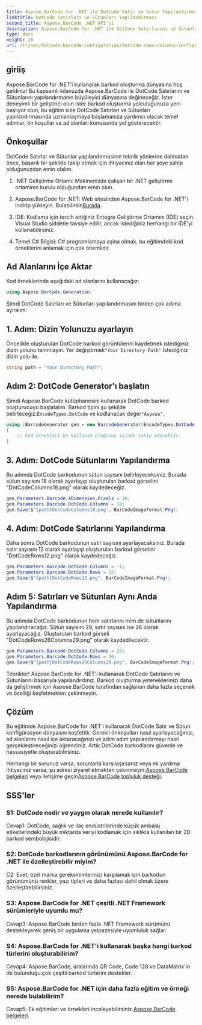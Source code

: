 ```yaml
---
title: Aspose.BarCode for .NET ile DotCode Satır ve Sütun Yapılandırması
linktitle: DotCode Satırları ve Sütunları Yapılandırması
second_title: Aspose.BarCode .NET API'si
description: Aspose.BarCode for .NET ile DotCode Satırlarını ve Sütunlarını yapılandırmayı öğrenin. Zahmetsizce hassas ve özelleştirilebilir 2D barkodlar oluşturun.
type: docs
weight: 15
url: /tr/net/dotcode-barcode-configuration/dotcode-rows-columns-configuration/
---
```

## giriiş

Aspose.BarCode for .NET'i kullanarak barkod oluşturma dünyasına hoş geldiniz! Bu kapsamlı kılavuzda Aspose.BarCode ile DotCode Satırlarını ve Sütunlarını yapılandırmanın büyüleyici dünyasına değineceğiz. İster deneyimli bir geliştirici olun ister barkod oluşturma yolculuğunuza yeni başlıyor olun, bu eğitim size DotCode Satırları ve Sütunları yapılandırmasında uzmanlaşmaya başlamanıza yardımcı olacak temel adımlar, ön koşullar ve ad alanları konusunda yol gösterecektir.

## Önkoşullar

DotCode Satırlar ve Sütunlar yapılandırmasının teknik yönlerine dalmadan önce, başarılı bir şekilde takip etmek için ihtiyacınız olan her şeye sahip olduğunuzdan emin olalım.

1. .NET Geliştirme Ortamı: Makinenizde çalışan bir .NET geliştirme ortamının kurulu olduğundan emin olun.

2.  Aspose.BarCode for .NET: Web sitesinden Aspose.BarCode for .NET'i indirip yükleyin. Bulabilirsin[Burada](https://releases.aspose.com/barcode/net/).

3. IDE: Kodlama için tercih ettiğiniz Entegre Geliştirme Ortamını (IDE) seçin. Visual Studio şiddetle tavsiye edilir, ancak istediğiniz herhangi bir IDE'yi kullanabilirsiniz.

4. Temel C# Bilgisi: C# programlamaya aşina olmak, bu eğitimdeki kod örneklerini anlamak için çok önemlidir.

## Ad Alanlarını İçe Aktar

Kod örneklerinde aşağıdaki ad alanlarını kullanacağız:

```csharp
using Aspose.BarCode.Generation;
```

Şimdi DotCode Satırları ve Sütunları yapılandırmasını birden çok adıma ayıralım:

## 1. Adım: Dizin Yolunuzu ayarlayın

 Öncelikle oluşturulan DotCode barkod görüntülerini kaydetmek istediğiniz dizin yolunu tanımlayın. Yer değiştirmek`"Your Directory Path"` İstediğiniz dizin yolu ile.

```csharp
string path = "Your Directory Path";
```

## Adım 2: DotCode Generator'ı başlatın

 Şimdi Aspose.BarCode kütüphanesini kullanarak DotCode barkod oluşturucuyu başlatalım. Barkod tipini şu şekilde belirteceğiz:`EncodeTypes.DotCode` ve kodlanacak değer`"Aspose"`.

```csharp
using (BarcodeGenerator gen = new BarcodeGenerator(EncodeTypes.DotCode, "Aspose"))
{
    // Kod örnekleri bu kullanım bloğunun içinde takip edecektir.
}
```

## 3. Adım: DotCode Sütunlarını Yapılandırma

Bu adımda DotCode barkodunun sütun sayısını belirleyeceksiniz. Burada sütun sayısını 18 olarak ayarlayıp oluşturulan barkod görselini "DotCodeColumns18.png" olarak kaydedeceğiz.

```csharp
gen.Parameters.Barcode.XDimension.Pixels = 10;
gen.Parameters.Barcode.DotCode.Columns = 18;
gen.Save($"{path}DotCodeColumns18.png", BarCodeImageFormat.Png);
```

## 4. Adım: DotCode Satırlarını Yapılandırma

Daha sonra DotCode barkodunun satır sayısını ayarlayacaksınız. Burada satır sayısını 12 olarak ayarlayıp oluşturulan barkod görselini "DotCodeRows12.png" olarak kaydedeceğiz.

```csharp
gen.Parameters.Barcode.DotCode.Columns = -1;
gen.Parameters.Barcode.DotCode.Rows = 12;
gen.Save($"{path}DotCodeRows12.png", BarCodeImageFormat.Png);
```

## Adım 5: Satırları ve Sütunları Aynı Anda Yapılandırma

Bu adımda DotCode barkodunun hem satırlarını hem de sütunlarını yapılandıracağız. Sütun sayısını 29, satır sayısını ise 26 olarak ayarlayacağız. Oluşturulan barkod görseli "DotCodeRows26Columns29.png" olarak kaydedilecektir.

```csharp
gen.Parameters.Barcode.DotCode.Columns = 29;
gen.Parameters.Barcode.DotCode.Rows = 26;
gen.Save($"{path}DotCodeRows26Columns29.png", BarCodeImageFormat.Png);
```

Tebrikler! Aspose.BarCode for .NET'i kullanarak DotCode Satırlarını ve Sütunlarını başarıyla yapılandırdınız. Barkod oluşturma yeteneklerinizi daha da geliştirmek için Aspose.BarCode tarafından sağlanan daha fazla seçenek ve özelliği keşfetmekten çekinmeyin.

## Çözüm

Bu eğitimde Aspose.BarCode for .NET'i kullanarak DotCode Satır ve Sütun konfigürasyon dünyasını keşfettik. Gerekli önkoşulları nasıl ayarlayacağınızı, ad alanlarını nasıl içe aktaracağınızı ve adım adım yapılandırmayı nasıl gerçekleştireceğinizi öğrendiniz. Artık DotCode barkodlarını güvenle ve hassasiyetle oluşturabilirsiniz.

 Herhangi bir sorunuz varsa, sorunlarla karşılaşırsanız veya ek yardıma ihtiyacınız varsa, şu adresi ziyaret etmekten çekinmeyin:[Aspose.BarCode belgeleri](https://reference.aspose.com/barcode/net/) veya iletişime geçin[Aspose.BarCode topluluk desteği](https://forum.aspose.com/c/barcode/13).


## SSS'ler

### S1: DotCode nedir ve yaygın olarak nerede kullanılır?

Cevap1: DotCode, sağlık ve ilaç endüstrilerinde küçük ambalaj etiketlerindeki büyük miktarda veriyi kodlamak için sıklıkla kullanılan bir 2D barkod sembolojisidir.

### S2: DotCode barkodlarının görünümünü Aspose.BarCode for .NET ile özelleştirebilir miyim?

C2: Evet, özel marka gereksinimlerinizi karşılamak için barkodun görünümünü renkler, yazı tipleri ve daha fazlası dahil olmak üzere özelleştirebilirsiniz.

### S3: Aspose.BarCode for .NET çeşitli .NET Framework sürümleriyle uyumlu mu?

Cevap3: Aspose.BarCode birden fazla .NET Framework sürümünü destekleyerek geniş bir uygulama yelpazesiyle uyumluluk sağlar.

### S4: Aspose.BarCode for .NET'i kullanarak başka hangi barkod türlerini oluşturabilirim?

Cevap4: Aspose.BarCode, aralarında QR Code, Code 128 ve DataMatrix'in de bulunduğu çok çeşitli barkod türlerini destekler.

### S5: Aspose.BarCode for .NET için daha fazla eğitim ve örneği nerede bulabilirim?

 Cevap5: Ek eğitimleri ve örnekleri inceleyebilirsiniz.[Aspose.BarCode belgeleri](https://reference.aspose.com/barcode/net/).